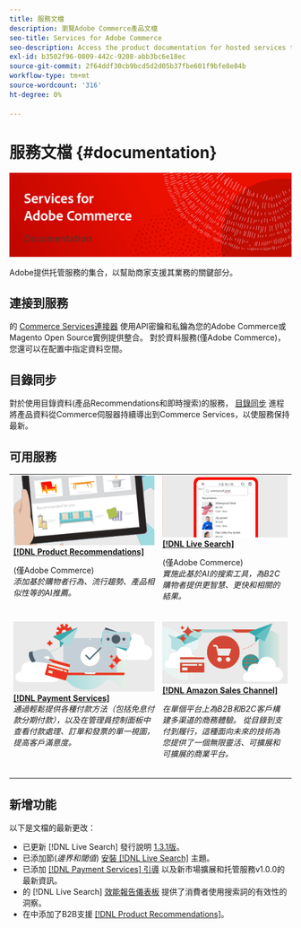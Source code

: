 ```yaml
---
title: 服務文檔
description: 瀏覽Adobe Commerce產品文檔
seo-title: Services for Adobe Commerce
seo-description: Access the product documentation for hosted services that help Adobe Commerce and Magento Open Source merchants support key components of their business.
exl-id: b3502f96-0809-442c-9208-abb3bc6e18ec
source-git-commit: 2f64ddf30cb9bcd5d2d05b37fbe601f9bfe8e84b
workflow-type: tm+mt
source-wordcount: '316'
ht-degree: 0%

---
```


# 服務文檔 {#documentation}

![Adobe Commerce服務](./assets/banner-services-home.png)

Adobe提供托管服務的集合，以幫助商家支援其業務的關鍵部分。

## 連接到服務

的 [Commerce Services連接器](https://docs.magento.com/user-guide/system/saas.html) 使用API密鑰和私鑰為您的Adobe Commerce或Magento Open Source實例提供整合。 對於資料服務(僅Adobe Commerce)，您還可以在配置中指定資料空間。

## 目錄同步

對於使用目錄資料(產品Recommendations和即時搜索)的服務， [目錄同步](https://docs.magento.com/user-guide/system/catalog-sync.html) 進程將產品資料從Commerce伺服器持續導出到Commerce Services，以使服務保持最新。

## 可用服務

<table>
<tr>
   <td valign="top">
       <img alt="[!UICONTROL Product Recommendations]" src="assets/product-recs.png" />
    <div><a href="https://docs.magento.com/user-guide/recommendations/overview.html">
    <strong>[!DNL Product Recommendations]</strong></a>
    </div>
    <p>(僅Adobe Commerce)<br><em>添加基於購物者行為、流行趨勢、產品相似性等的AI推薦。</em></p>
    <br>
  </td>
  <td valign="top">
      <img alt="[!DNL Live Search]" src="assets/live-search.png" />
    <div>
    <a href="https://experienceleague.adobe.com/docs/commerce-merchant-services/live-search/overview.html"><strong>[!DNL Live Search]</strong></a>
    </div>
    <p>(僅Adobe Commerce)<br><em>實施此基於AI的搜索工具，為B2C購物者提供更智慧、更快和相關的結果。</em></p>
    <br>
  </td>
</tr>
<tr>
  <td valign="top">
    <img alt="[!DNL Payment Services]" src="assets/payment-services.png"/>
    <div>
    <a href="https://experienceleague.adobe.com/docs/commerce-merchant-services/payment-services/guide-overview.html"><strong>[!DNL Payment Services]</strong></a>
    </div>
    <em>通過輕鬆提供各種付款方法（包括免息付款分期付款），以及在管理員控制面板中查看付款處理、訂單和發票的單一視圖，提高客戶滿意度。</em>
    <br>
  </td>
    <td valign="top">
       <img alt="Amazon Sales Channel" src="assets/amazon-channel.png" />
    <div><a href="https://experienceleague.adobe.com/docs/commerce-channels/amazon/guide-overview.html">
    <strong>[!DNL Amazon Sales Channel]</strong></a>
    </div>
    <p><em>在單個平台上為B2B和B2C客戶構建多渠道的商務體驗。 從目錄到支付到履行，這種面向未來的技術為您提供了一個無限靈活、可擴展和可擴展的商業平台。</em></p>
    <br>
  </td>
</tr>
</table>

## 新增功能

以下是文檔的最新更改：

* 已更新 [!DNL Live Search] 發行說明 [1.3.1版](/help/live-search/release-notes.md)。
* 已添加節(_邊界和閾值_) [安裝 [!DNL Live Search]](/help/live-search/install.md) 主題。
* 已添加 [[!DNL Payment Services] 引導](/help/payment-services/guide-overview.md) 以及新市場擴展和托管服務v1.0.0的最新資訊。
* 的 [!DNL Live Search] [效能報告儀表板](/help/live-search/performance.md) 提供了消費者使用搜索詞的有效性的洞察。
* 在中添加了B2B支援 [[!DNL Product Recommendations]](https://docs.magento.com/user-guide/recommendations/overview.html)。
